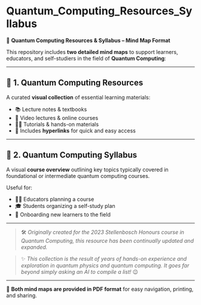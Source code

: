 # Quantum_Computing_Resources_Syllabus

🧠 **Quantum Computing Resources & Syllabus – Mind Map Format**

This repository includes **two detailed mind maps** to support learners, educators, and self-studiers in the field of **Quantum Computing**:

---

## 📘 1. Quantum Computing Resources  
A curated **visual collection** of essential learning materials:

- 📚 Lecture notes & textbooks  
- 🎥 Video lectures & online courses  
- 🧑‍💻 Tutorials & hands-on materials  
- 🔗 Includes **hyperlinks** for quick and easy access  

---

## 🧭 2. Quantum Computing Syllabus  
A visual **course overview** outlining key topics typically covered in foundational or intermediate quantum computing courses.  

Useful for:  
- 🧑‍🏫 Educators planning a course  
- 🎓 Students organizing a self-study plan  
- 🚀 Onboarding new learners to the field  

---

> 🛠️ *Originally created for the 2023 Stellenbosch Honours course in Quantum Computing, this resource has been continually updated and expanded.*

> ✨ *This collection is the result of years of hands-on experience and exploration in quantum physics and quantum computing. It goes far beyond simply asking an AI to compile a list!* 😉

---

📄 **Both mind maps are provided in PDF format** for easy navigation, printing, and sharing.

